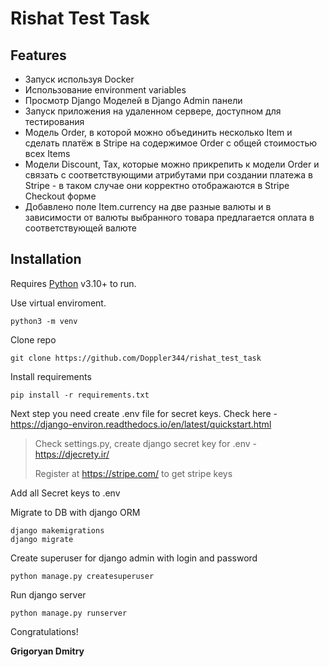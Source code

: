 # Rishat Test Task


## Features
- Запуск используя Docker
- Использование environment variables
- Просмотр Django Моделей в Django Admin панели
- Запуск приложения на удаленном сервере, доступном для тестирования
- Модель Order, в которой можно объединить несколько Item и сделать платёж в Stripe на содержимое Order c общей стоимостью всех Items
- Модели Discount, Tax, которые можно прикрепить к модели Order и связать с соответствующими атрибутами при создании платежа в Stripe - в таком случае они корректно отображаются в Stripe Checkout форме
- Добавлено поле Item.currency на две разные валюты и в зависимости от валюты выбранного товара предлагается оплата в соответствующей валюте


## Installation

Requires [Python](https://www.python.org//) v3.10+ to run.

Use virtual enviroment.

```
python3 -m venv
```

Clone repo 

```
git clone https://github.com/Doppler344/rishat_test_task
```
Install requirements

```
pip install -r requirements.txt
```
Next step you need create .env file for secret keys. Check here - https://django-environ.readthedocs.io/en/latest/quickstart.html 
> Check settings.py, create django secret key for .env - https://djecrety.ir/
> 
> Register at https://stripe.com/ to get stripe keys

Add all Secret keys to .env



Migrate to DB with django ORM

```
django makemigrations
django migrate
```

Create superuser for django admin with login and password
```
python manage.py createsuperuser
```
Run django server
```
python manage.py runserver
```

Congratulations!

**Grigoryan Dmitry**
